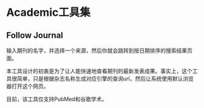# Academic工具集

## Follow Journal

输入期刊的名字，并选择一个来源，然后你就会跳转到按日期排序的搜索结果页面。

本工具设计的初衷是为了让人能快速地查看期刊的最新发表成果。事实上，这个工具很简单，只是根据杂志名称生成对应引擎的查询url，然后让系统使用默认浏览器打开这个网页。

目前，该工具仅支持PubMed和谷歌学术。
